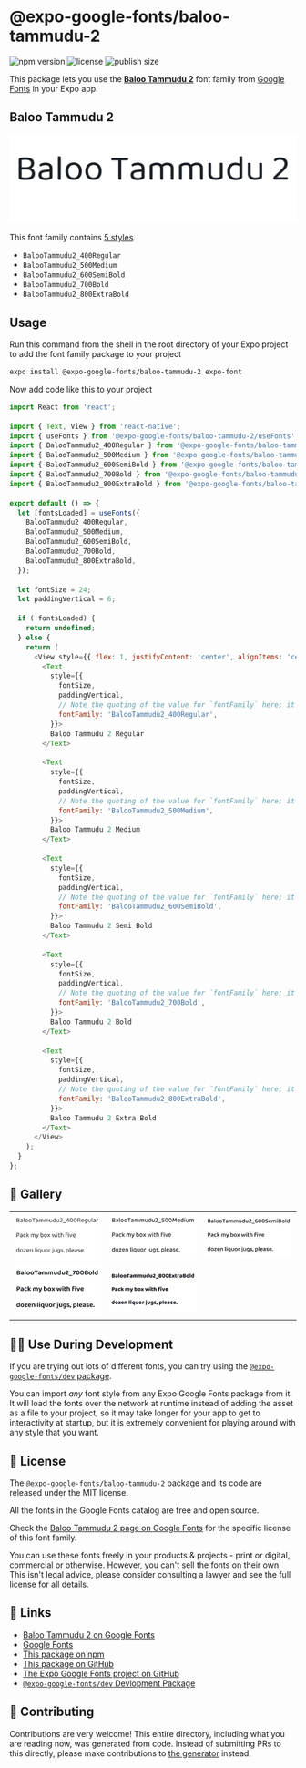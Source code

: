 # @expo-google-fonts/baloo-tammudu-2

![npm version](https://flat.badgen.net/npm/v/@expo-google-fonts/baloo-tammudu-2)
![license](https://flat.badgen.net/github/license/expo/google-fonts)
![publish size](https://flat.badgen.net/packagephobia/install/@expo-google-fonts/baloo-tammudu-2)

This package lets you use the [**Baloo Tammudu 2**](https://fonts.google.com/specimen/Baloo+Tammudu+2) font family from [Google Fonts](https://fonts.google.com/) in your Expo app.

## Baloo Tammudu 2

![Baloo Tammudu 2](./font-family.png)

This font family contains [5 styles](#-gallery).

- `BalooTammudu2_400Regular`
- `BalooTammudu2_500Medium`
- `BalooTammudu2_600SemiBold`
- `BalooTammudu2_700Bold`
- `BalooTammudu2_800ExtraBold`

## Usage

Run this command from the shell in the root directory of your Expo project to add the font family package to your project
```sh
expo install @expo-google-fonts/baloo-tammudu-2 expo-font
```

Now add code like this to your project
```js
import React from 'react';

import { Text, View } from 'react-native';
import { useFonts } from '@expo-google-fonts/baloo-tammudu-2/useFonts';
import { BalooTammudu2_400Regular } from '@expo-google-fonts/baloo-tammudu-2/400Regular';
import { BalooTammudu2_500Medium } from '@expo-google-fonts/baloo-tammudu-2/500Medium';
import { BalooTammudu2_600SemiBold } from '@expo-google-fonts/baloo-tammudu-2/600SemiBold';
import { BalooTammudu2_700Bold } from '@expo-google-fonts/baloo-tammudu-2/700Bold';
import { BalooTammudu2_800ExtraBold } from '@expo-google-fonts/baloo-tammudu-2/800ExtraBold';

export default () => {
  let [fontsLoaded] = useFonts({
    BalooTammudu2_400Regular,
    BalooTammudu2_500Medium,
    BalooTammudu2_600SemiBold,
    BalooTammudu2_700Bold,
    BalooTammudu2_800ExtraBold,
  });

  let fontSize = 24;
  let paddingVertical = 6;

  if (!fontsLoaded) {
    return undefined;
  } else {
    return (
      <View style={{ flex: 1, justifyContent: 'center', alignItems: 'center' }}>
        <Text
          style={{
            fontSize,
            paddingVertical,
            // Note the quoting of the value for `fontFamily` here; it expects a string!
            fontFamily: 'BalooTammudu2_400Regular',
          }}>
          Baloo Tammudu 2 Regular
        </Text>

        <Text
          style={{
            fontSize,
            paddingVertical,
            // Note the quoting of the value for `fontFamily` here; it expects a string!
            fontFamily: 'BalooTammudu2_500Medium',
          }}>
          Baloo Tammudu 2 Medium
        </Text>

        <Text
          style={{
            fontSize,
            paddingVertical,
            // Note the quoting of the value for `fontFamily` here; it expects a string!
            fontFamily: 'BalooTammudu2_600SemiBold',
          }}>
          Baloo Tammudu 2 Semi Bold
        </Text>

        <Text
          style={{
            fontSize,
            paddingVertical,
            // Note the quoting of the value for `fontFamily` here; it expects a string!
            fontFamily: 'BalooTammudu2_700Bold',
          }}>
          Baloo Tammudu 2 Bold
        </Text>

        <Text
          style={{
            fontSize,
            paddingVertical,
            // Note the quoting of the value for `fontFamily` here; it expects a string!
            fontFamily: 'BalooTammudu2_800ExtraBold',
          }}>
          Baloo Tammudu 2 Extra Bold
        </Text>
      </View>
    );
  }
};

```

## 🔡 Gallery


||||
|-|-|-|
|![BalooTammudu2_400Regular](.//400Regular/BalooTammudu2_400Regular.ttf.png)|![BalooTammudu2_500Medium](.//500Medium/BalooTammudu2_500Medium.ttf.png)|![BalooTammudu2_600SemiBold](.//600SemiBold/BalooTammudu2_600SemiBold.ttf.png)||
|![BalooTammudu2_700Bold](.//700Bold/BalooTammudu2_700Bold.ttf.png)|![BalooTammudu2_800ExtraBold](.//800ExtraBold/BalooTammudu2_800ExtraBold.ttf.png)|||


## 👩‍💻 Use During Development

If you are trying out lots of different fonts, you can try using the [`@expo-google-fonts/dev` package](https://github.com/expo/google-fonts/tree/master/font-packages/dev#readme).

You can import *any* font style from any Expo Google Fonts package from it. It will load the fonts
over the network at runtime instead of adding the asset as a file to your project, so it may take longer
for your app to get to interactivity at startup, but it is extremely convenient
for playing around with any style that you want.

## 📖 License

The `@expo-google-fonts/baloo-tammudu-2` package and its code are released under the MIT license.

All the fonts in the Google Fonts catalog are free and open source.

Check the [Baloo Tammudu 2 page on Google Fonts](https://fonts.google.com/specimen/Baloo+Tammudu+2) for the specific license of this font family.

You can use these fonts freely in your products & projects - print or digital, commercial or otherwise. However, you can't sell the fonts on their own. This isn't legal advice, please consider consulting a lawyer and see the full license for all details.

## 🔗 Links

- [Baloo Tammudu 2 on Google Fonts](https://fonts.google.com/specimen/Baloo+Tammudu+2)
- [Google Fonts](https://fonts.google.com/)
- [This package on npm](https://www.npmjs.com/package/@expo-google-fonts/baloo-tammudu-2)
- [This package on GitHub](https://github.com/expo/google-fonts/tree/master/font-packages/baloo-tammudu-2)
- [The Expo Google Fonts project on GitHub](https://github.com/expo/google-fonts)
- [`@expo-google-fonts/dev` Devlopment Package](https://github.com/expo/google-fonts/tree/master/font-packages/dev)

## 🤝 Contributing

Contributions are very welcome! This entire directory, including what you are reading now, was generated from code. Instead of submitting PRs to this directly, please make contributions to [the generator](https://github.com/expo/google-fonts/tree/master/packages/generator) instead.
